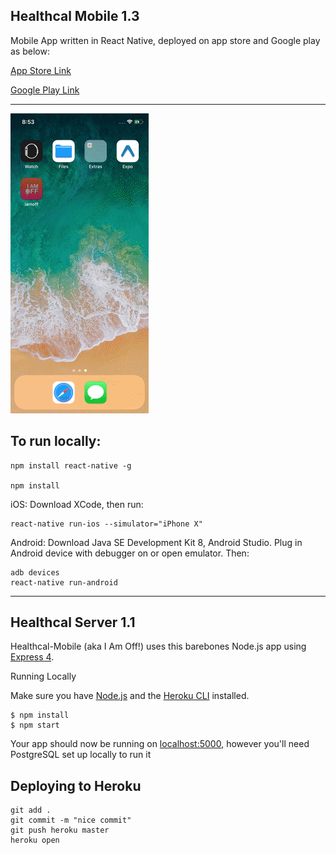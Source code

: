 ## Healthcal Mobile 1.3

Mobile App written in React Native, deployed on app store and Google play as below:


[App Store Link](https://itunes.apple.com/us/app/i-am-off/id1378071021) 


[Google Play Link](https://play.google.com/store/apps/details?id=com.pokedoc.iamoff)


----------

![](mobile_app/assets/demo.gif)



## To run locally:

	npm install react-native -g

	npm install


iOS:
Download XCode, then run:

	react-native run-ios --simulator="iPhone X"

Android:
Download Java SE Development Kit 8, Android Studio. Plug in Android device with debugger on or open emulator. Then:

	adb devices
	react-native run-android






-------


## Healthcal Server 1.1


Healthcal-Mobile (aka I Am Off!) uses this barebones Node.js app using [Express 4](http://expressjs.com/).


Running Locally

Make sure you have [Node.js](http://nodejs.org/) and the [Heroku CLI](https://cli.heroku.com/) installed.


	$ npm install
	$ npm start


Your app should now be running on [localhost:5000](http://localhost:5000/), however you'll need PostgreSQL set up locally to run it 


## Deploying to Heroku

	
	git add .
	git commit -m "nice commit"
	git push heroku master
	heroku open
